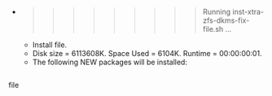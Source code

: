 * >>>>>>>>> Running inst-xtra-zfs-dkms-fix-file.sh ...
  * Install file.
  * Disk size = 6113608K. Space Used = 6104K. Runtime = 00:00:00:01.
  * The following NEW packages will be installed:
  ```bash
file
  ```

